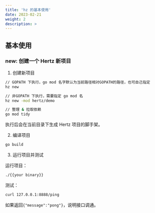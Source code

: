 ```yaml
---
title: 'hz 的基本使用'
date: 2023-02-21
weight: 2
description: >
---
```

## 基本使用

### new: 创建一个 Hertz 新项目

1.  创建新项目

```bash
// GOPATH 下执行，go mod 名字默认为当前路径相对GOPATH的路径，也可自己指定
hz new

// 非GOPATH 下执行，需要指定 go mod 名
hz new -mod hertz/demo

// 整理 & 拉取依赖
go mod tidy
```

执行后会在当前目录下生成 Hertz 项目的脚手架。

2.  编译项目

```bash
go build
```

3.  运行项目并测试

运行项目：

```bash
./{{your binary}}
```

测试：

```bash
curl 127.0.0.1:8888/ping
```

如果返回`{"message":"pong"}`，说明接口调通。
